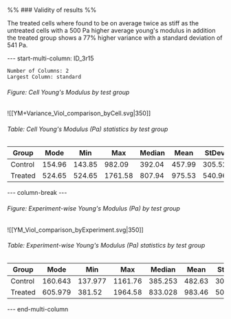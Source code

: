
%% ### Validity of results %%

The treated cells where found to be on average twice as stiff as the untreated cells with a 500 Pa higher average young's modulus in addition the treated group shows a 77% higher variance with a standard deviation of 541 Pa.  


--- start-multi-column: ID_3r15
```column-settings
Number of Columns: 2
Largest Column: standard
```


###### Figure: Cell Young's Modulus by test group

![[YM+Variance_Viol_comparison_byCell.svg|350]]

###### Table: Cell Young's Modulus (Pa) statistics by test group

| Group   | Mode   | Min    | Max     | Median | Mean   | StDev  |
| ------- | ------ | ------ | ------- | ------ | ------ | ------ |
| Control | 154.96 | 143.85 | 982.09  | 392.04 | 457.99 | 305.52 |
| Treated | 524.65 | 524.65 | 1761.58 | 807.94 | 975.53 | 540.96 |


--- column-break ---


###### Figure: Experiment-wise Young's Modulus (Pa) by test group

![[YM_Viol_comparison_byExperiment.svg|350]]

###### Table: Experiment-wise Young's Modulus (Pa) statistics by test group

| Group   | Mode    | Min     | Max     | Median  | Mean   | StDev  |
| ------- | ------- | ------- | ------- | ------- | ------ | ------ |
| Control | 160.643 | 137.977 | 1161.76 | 385.253 | 482.63 | 301.24 |
| Treated | 605.979 | 381.52  | 1964.58 | 833.028 | 983.46 | 506.70 |


--- end-multi-column

